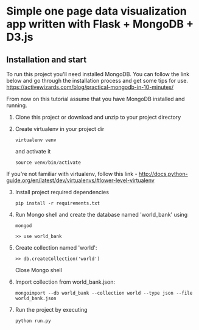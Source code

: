 # Simple one page data visualization app written with Flask + MongoDB + D3.js

## Installation and start

To run this project you'll need installed MongoDB.
You can follow the link below and go through the installation process and get some tips for use.
https://activewizards.com/blog/practical-mongodb-in-10-minutes/

From now on this tutorial assume that you have MongoDB installed and running.

1. Clone this project or download and unzip to your project directory

2. Create virtualenv in your project dir

    `virtualenv venv`

    and activate it

    `source venv/bin/activate`

If you're not familiar with virtualenv, follow this link - http://docs.python-guide.org/en/latest/dev/virtualenvs/#lower-level-virtualenv

3. Install project required dependencies

    `pip install -r requirements.txt`

4. Run Mongo shell and create the database named 'world_bank' using

    `mongod`

    `>> use world_bank`

5. Create collection named 'world':

    `>> db.createCollection('world')`

    Close Mongo shell

6. Import collection from world_bank.json:

    `mongoimport --db world_bank --collection world --type json --file world_bank.json`

7. Run the project by executing

    `python run.py`